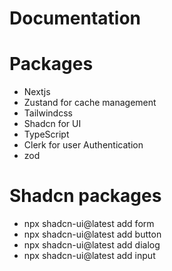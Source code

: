 # Documentation

# Packages

- Nextjs
- Zustand for cache management
- Tailwindcss
- Shadcn for UI
- TypeScript
- Clerk for user Authentication
- zod

# Shadcn packages

- npx shadcn-ui@latest add form
- npx shadcn-ui@latest add button
- npx shadcn-ui@latest add dialog
- npx shadcn-ui@latest add input
